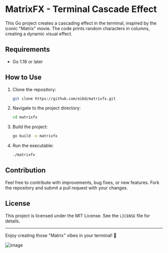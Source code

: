 # MatrixFX - Terminal Cascade Effect

This Go project creates a cascading effect in the terminal, inspired by the iconic "Matrix" movie. The code prints random characters in columns, creating a dynamic visual effect.

## Requirements

- Go 1.18 or later

## How to Use

1. Clone the repository:
    ```sh
    git clone https://github.com/eibd/matrixfx.git
    ```

2. Navigate to the project directory:
    ```sh
    cd matrixfx
    ```

3. Build the project:
    ```sh
    go build -o matrixfx
    ```

4. Run the executable:
    ```sh
    ./matrixfx
    ```

## Contribution

Feel free to contribute with improvements, bug fixes, or new features. Fork the repository and submit a pull request with your changes.

## License

This project is licensed under the MIT License. See the `LICENSE` file for details.

---

Enjoy creating those "Matrix" vibes in your terminal! 🚀

![image](https://github.com/user-attachments/assets/ed78b220-10c1-4d41-8a16-aa780a23a1f3)

